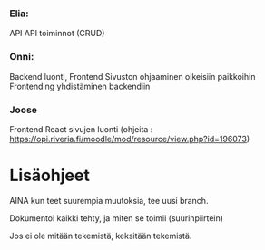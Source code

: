 ### Elia:

API
API toiminnot (CRUD)

### Onni:

Backend luonti, Frontend
Sivuston ohjaaminen oikeisiin paikkoihin
Frontending yhdistäminen backendiin

### Joose

Frontend
React sivujen luonti
(ohjeita : https://opi.riveria.fi/moodle/mod/resource/view.php?id=196073)


# Lisäohjeet

AINA kun teet suurempia muutoksia, tee uusi branch.

Dokumentoi kaikki tehty, ja miten se toimii (suurinpiirtein)

Jos ei ole mitään tekemistä, keksitään tekemistä.